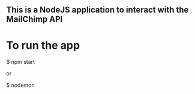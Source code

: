 ## This is a NodeJS application to interact with the MailChimp API

# To run the app
$ npm start

or

$ nodemon
